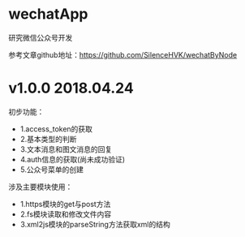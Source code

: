 # wechatApp
研究微信公众号开发

参考文章github地址：https://github.com/SilenceHVK/wechatByNode

# v1.0.0 2018.04.24
初步功能：<br>
* 1.access_token的获取<br>
* 2.基本类型的判断<br>
* 3.文本消息和图文消息的回复<br>
* 4.auth信息的获取(尚未成功验证)<br>
* 5.公众号菜单的创建<br>


涉及主要模块使用：<br>
* 1.https模块的get与post方法<br>
* 2.fs模块读取和修改文件内容<br>
* 3.xml2js模块的parseString方法获取xml的结构<br>
